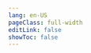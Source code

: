 ```yaml
---
lang: en-US
pageClass: full-width
editLink: false
showToc: false
---
```



<ClientOnly><ApiDocWrapper src="https://raw.githubusercontent.com/mojaloop/mojaloop-specification/master/fspiop-api/documents/v1.1-document-set/fspiop-v1.1-openapi3.yaml"></ApiDocWrapper></ClientOnly>

